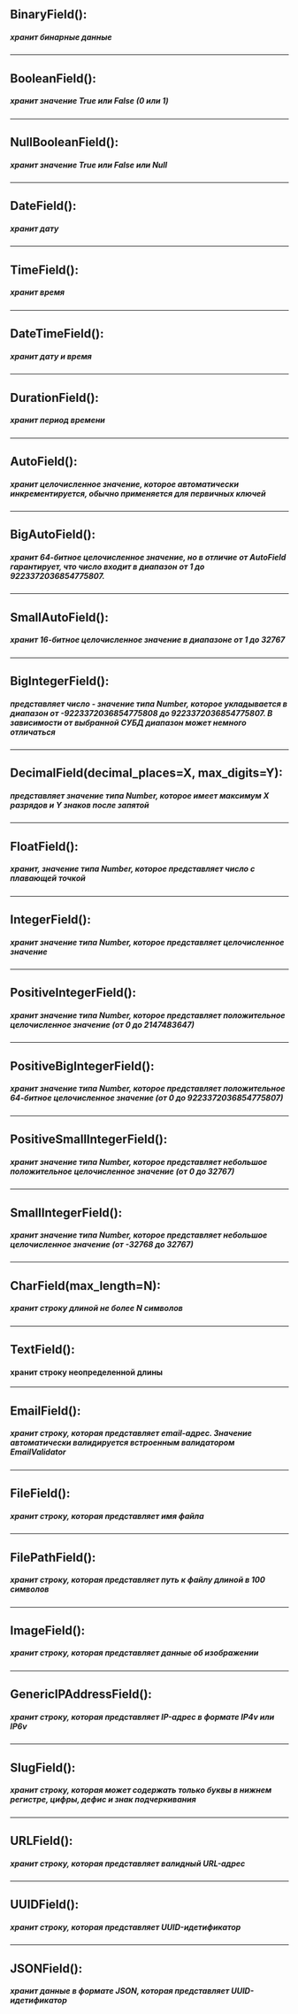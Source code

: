 ## BinaryField(): 
##### хранит бинарные данные
---
## BooleanField(): 
##### хранит значение True или False (0 или 1)
---
## NullBooleanField(): 
##### хранит значение True или False или Null
---
## DateField(): 
##### хранит дату
---
## TimeField(): 
##### хранит время
---
## DateTimeField(): 
##### хранит дату и время
---
## DurationField(): 
##### хранит период времени
---
## AutoField(): 
##### хранит целочисленное значение, которое автоматически инкрементируется, обычно применяется для первичных ключей
---
## BigAutoField(): 
##### хранит 64-битное целочисленное значение, но в отличие от AutoField гарантирует, что число входит в диапазон от 1 до 9223372036854775807.
---
## SmallAutoField(): 
##### хранит 16-битное целочисленное значение в диапазоне от 1 до 32767
---
## BigIntegerField(): 
##### представляет число - значение типа Number, которое укладывается в диапазон от -9223372036854775808 до 9223372036854775807. В зависимости от выбранной СУБД диапазон может немного отличаться
---
## DecimalField(decimal_places=X, max_digits=Y): 
##### представляет значение типа Number, которое имеет максимум X разрядов и Y знаков после запятой
---
## FloatField(): 
##### хранит, значение типа Number, которое представляет число с плавающей точкой
---
## IntegerField(): 
##### хранит значение типа Number, которое представляет целочисленное значение
---
## PositiveIntegerField(): 
##### хранит значение типа Number, которое представляет положительное целочисленное значение (от 0 до 2147483647)
---
## PositiveBigIntegerField(): 
##### хранит значение типа Number, которое представляет положительное 64-битное целочисленное значение (от 0 до 9223372036854775807)
---
## PositiveSmallIntegerField(): 
##### хранит значение типа Number, которое представляет небольшое положительное целочисленное значение (от 0 до 32767)
---
## SmallIntegerField(): 
##### хранит значение типа Number, которое представляет небольшое целочисленное значение (от -32768 до 32767)
---
## CharField(max_length=N): 
##### хранит строку длиной не более N символов
---
## TextField(): 
#### хранит строку неопределенной длины
---
## EmailField(): 
##### хранит строку, которая представляет email-адрес. Значение автоматически валидируется встроенным валидатором EmailValidator
---
## FileField(): 
##### хранит строку, которая представляет имя файла
---
## FilePathField(): 
##### хранит строку, которая представляет путь к файлу длиной в 100 символов
---
## ImageField(): 
##### хранит строку, которая представляет данные об изображении
---
## GenericIPAddressField(): 
##### хранит строку, которая представляет IP-адрес в формате IP4v или IP6v
---
## SlugField(): 
##### хранит строку, которая может содержать только буквы в нижнем регистре, цифры, дефис и знак подчеркивания
---
## URLField(): 
##### хранит строку, которая представляет валидный URL-адрес
---
## UUIDField(): 
##### хранит строку, которая представляет UUID-идетификатор
---
## JSONField(): 
##### хранит данные в формате JSON, которая представляет UUID-идетификатор